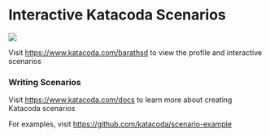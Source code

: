 # Interactive Katacoda Scenarios

[![](http://shields.katacoda.com/katacoda/barathsd/count.svg)](https://www.katacoda.com/barathsd "Get your profile on Katacoda.com")

Visit https://www.katacoda.com/barathsd to view the profile and interactive scenarios

### Writing Scenarios
Visit https://www.katacoda.com/docs to learn more about creating Katacoda scenarios

For examples, visit https://github.com/katacoda/scenario-example
